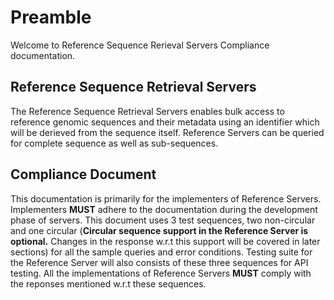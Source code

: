 # Preamble

Welcome to Reference Sequence Rerieval Servers Compliance documentation.

## Reference Sequence Retrieval Servers
The Reference Sequence Retrieval Servers enables bulk access to reference genomic sequences and their metadata using an identifier which will be derieved from the sequence itself. Reference Servers can be queried for complete sequence as well as sub-sequences.

## Compliance Document
This documentation is primarily for the implementers of Reference Servers. Implementers **MUST** adhere to the documentation during the development phase of servers. This document uses 3 test sequences, two non-circular and one circular (**Circular sequence support in the Reference Server is optional.** Changes in the response w.r.t this support will be covered in later sections) for all the sample queries and error conditions. Testing suite for the Reference Server will also consists of these three sequences for API testing. All the implementations of Reference Servers **MUST** comply with the reponses mentioned w.r.t these sequences.
